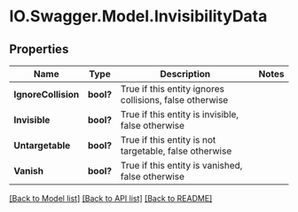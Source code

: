 # IO.Swagger.Model.InvisibilityData
## Properties

Name | Type | Description | Notes
------------ | ------------- | ------------- | -------------
**IgnoreCollision** | **bool?** | True if this entity ignores collisions, false otherwise | 
**Invisible** | **bool?** | True if this entity is invisible, false otherwise | 
**Untargetable** | **bool?** | True if this entity is not targetable, false otherwise | 
**Vanish** | **bool?** | True if this entity is vanished, false otherwise | 

[[Back to Model list]](../README.md#documentation-for-models) [[Back to API list]](../README.md#documentation-for-api-endpoints) [[Back to README]](../README.md)

